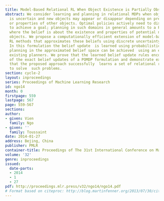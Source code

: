 ```yaml
---
title: Model-Based Relational RL When Object Existence is Partially Observable
abstract: We consider learning and planning in relational MDPs when object existence
  is uncertain and new objects may appear or disappear depending on previous actions
  or properties of other objects. Optimal policies actively need to discover  objects
  to achieve a goal; planning in such domains in general amounts to a POMDP problem,
  where the belief is about the existence and properties of potential not-yet-discovered
  objects. We propose a computationally efficient extension of model-based relational
  RL methods that approximates these beliefs using discrete uncertainty predicates.
  In this formulation the belief update  is learned using probabilistic rules and
  planning in the approximated belief space can be achieved  using an extension of
  existing planners. We prove that the learned belief update rules encode an approximation
  of the exact belief updates of a POMDP formulation and demonstrate experimentally
  that the proposed approach successfully  learns a set of relational rules appropriate
  to solve  such problems.
section: cycle-2
layout: inproceedings
series: Proceedings of Machine Learning Research
id: ngo14
month: 0
firstpage: 559
lastpage: 567
page: 559-567
sections: 
author:
- given: Vien
  family: Ngo
- given: ''
  family: Toussaint
date: 2014-01-27
address: Bejing, China
publisher: PMLR
container-title: Proceedings of The 31st International Conference on Machine Learning
volume: '32'
genre: inproceedings
issued:
  date-parts:
  - 2014
  - 1
  - 27
pdf: http://proceedings.mlr.press/v32/ngo14/ngo14.pdf
# Format based on citeproc: http://blog.martinfenner.org/2013/07/30/citeproc-yaml-for-bibliographies/
---
```

